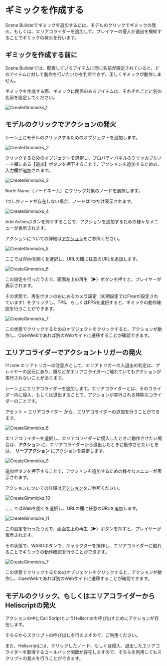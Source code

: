 # ギミックを作成する

Scene Builderでギミックを追加するには、モデルのクリックでギミックの発火、もしくは、エリアコライダーを追加して、プレイヤーの侵入か退出を検知することでギミックの発火を行います。

## ギミックを作成する前に

Scene Builderでは、配置しているアイテムに同じ名前が設定されていると、どのアイテムに対して動作を行いたいかを判断できず、正しくギミックが動作しません。

ギミックを作成する際、ギミックに関係のあるアイテムは、それぞれごとに別の名前を設定してください。

![CreateGimmicks_1](img/CreateGimmicks_1.jpg)

## モデルのクリックでアクションの発火

シーン上にモデルのクリックするためのオブジェクトを追加します。

![CreateGimmicks_2](img/CreateGimmicks_2.jpg)

クリックするためのオブジェクトを選択し、プロパティパネルのクリッカブルノード欄にある【追加】ボタンを押下することで、アクションを追加するための、入力欄が追加されます。

![CreateGimmicks_3](img/CreateGimmicks_3.jpg)

Node Name（ノードネーム）にクリック対象のノードを選択します。

1つしかノードが存在しない場合、ノードは1つだけ表示されます。

![CreateGimmicks_4](img/CreateGimmicks_4.jpg)

Add Actionボタンを押下することで、アクションを追加するための様々なメニューが表示されます。

アクションについての詳細は[アクション](../Actions/ActionsOverview.md)をご参照ください。

![CreateGimmicks_5](img/CreateGimmicks_5.jpg)

ここではWebを開くを選択し、URLの欄に任意のURLを追加します。

![CreateGimmicks_6](img/CreateGimmicks_6.jpg)

この設定を行ったうえで、画面左上の再生（▶）ボタンを押すと、プレイヤーが表示されます。

その状態で、再生ボタンの右にあるカメラ設定（初期設定ではFreeが設定されています）をクリックし、TPS、もしくはFPSを選択すると、ギミックの動作確認を行うことができます。

![CreateGimmicks_7](img/CreateGimmicks_7.jpg)

この状態でクリックするためのオブジェクトをクリックすると、アクションが動作し、OpenWebであれば別のWebサイトに遷移することが確認できます。

## エリアコライダーでアクショントリガーの発火

!!! note
    エリアトリガーの注意点として、エリアトリガーの入退出の判定は、プレイヤーの足元にあり、頭などがエリアコライダーに触れていてもアクションが実行されないことがあります。

シーン上にエリアコライダーを追加します。エリアコライダーとは、そのコライダー内に侵入、もしくは退出することで、アクションが実行される特殊なコライダーのことです。

アセット > エリアコライダー から、エリアコライダーの追加を行うことができます。

![CreateGimmicks_8](img/CreateGimmicks_8.jpg)

エリアコライダーを選択し、エリアコライダーに侵入したときに動作させたい場合は、**アクション** に、エリアコライダーから退出したときに動作させたいときは、 **リーブアクション** にアクションを設定します。

![CreateGimmicks_9](img/CreateGimmicks_9.jpg)

追加ボタンを押下することで、アクションを追加するための様々なメニューが表示されます。

アクションについての詳細は[アクション](../Actions/ActionsOverview.md)をご参照ください。

![CreateGimmicks_10](img/CreateGimmicks_10.jpg)

ここではWebを開くを選択し、URLの欄に任意のURLを追加します。

![CreateGimmicks_11](img/CreateGimmicks_11.jpg)

この設定を行ったうえで、画面左上の再生（▶）ボタンを押すと、プレイヤーが表示されます。

その状態で、WASDボタンで、キャラクターを操作し、エリアコライダーに触れることでギミックの動作確認を行うことができます。

![CreateGimmicks_7](img/CreateGimmicks_7.jpg)

この状態でクリックするためのオブジェクトをクリックすると、アクションが動作し、OpenWebであれば別のWebサイトに遷移することが確認できます。

## モデルのクリック、もしくはエリアコライダーからHeliscriptの発火

アクションの中にCall ScriptというHeliscriptを呼び出すためにアクションが存在します。

そちらからスクリプトの呼び出しを行えますので、ご利用ください。

また、Heliscriptには、クリックしたノード、もしくは侵入、退出したエリアコライダーを取得するコールバック関数が存在しますので、そちらを利用してもスクリプトの発火を行うことができます。
